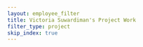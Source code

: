 ```yaml
---
layout: employee_filter
title: Victoria Suwardiman's Project Work
filter_type: project
skip_index: true
---
```

